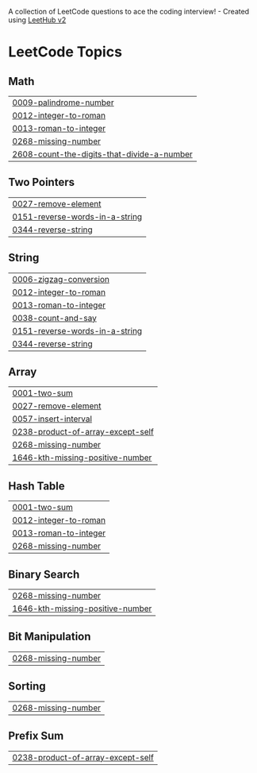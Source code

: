 A collection of LeetCode questions to ace the coding interview! - Created using [LeetHub v2](https://github.com/arunbhardwaj/LeetHub-2.0)
<!---LeetCode Topics Start-->
# LeetCode Topics
## Math
|  |
| ------- |
| [0009-palindrome-number](https://github.com/GudikandulaLakshmiPrasanna/Leetcode/tree/master/0009-palindrome-number) |
| [0012-integer-to-roman](https://github.com/GudikandulaLakshmiPrasanna/Leetcode/tree/master/0012-integer-to-roman) |
| [0013-roman-to-integer](https://github.com/GudikandulaLakshmiPrasanna/Leetcode/tree/master/0013-roman-to-integer) |
| [0268-missing-number](https://github.com/GudikandulaLakshmiPrasanna/Leetcode/tree/master/0268-missing-number) |
| [2608-count-the-digits-that-divide-a-number](https://github.com/GudikandulaLakshmiPrasanna/Leetcode/tree/master/2608-count-the-digits-that-divide-a-number) |
## Two Pointers
|  |
| ------- |
| [0027-remove-element](https://github.com/GudikandulaLakshmiPrasanna/Leetcode/tree/master/0027-remove-element) |
| [0151-reverse-words-in-a-string](https://github.com/GudikandulaLakshmiPrasanna/Leetcode/tree/master/0151-reverse-words-in-a-string) |
| [0344-reverse-string](https://github.com/GudikandulaLakshmiPrasanna/Leetcode/tree/master/0344-reverse-string) |
## String
|  |
| ------- |
| [0006-zigzag-conversion](https://github.com/GudikandulaLakshmiPrasanna/Leetcode/tree/master/0006-zigzag-conversion) |
| [0012-integer-to-roman](https://github.com/GudikandulaLakshmiPrasanna/Leetcode/tree/master/0012-integer-to-roman) |
| [0013-roman-to-integer](https://github.com/GudikandulaLakshmiPrasanna/Leetcode/tree/master/0013-roman-to-integer) |
| [0038-count-and-say](https://github.com/GudikandulaLakshmiPrasanna/Leetcode/tree/master/0038-count-and-say) |
| [0151-reverse-words-in-a-string](https://github.com/GudikandulaLakshmiPrasanna/Leetcode/tree/master/0151-reverse-words-in-a-string) |
| [0344-reverse-string](https://github.com/GudikandulaLakshmiPrasanna/Leetcode/tree/master/0344-reverse-string) |
## Array
|  |
| ------- |
| [0001-two-sum](https://github.com/GudikandulaLakshmiPrasanna/Leetcode/tree/master/0001-two-sum) |
| [0027-remove-element](https://github.com/GudikandulaLakshmiPrasanna/Leetcode/tree/master/0027-remove-element) |
| [0057-insert-interval](https://github.com/GudikandulaLakshmiPrasanna/Leetcode/tree/master/0057-insert-interval) |
| [0238-product-of-array-except-self](https://github.com/GudikandulaLakshmiPrasanna/Leetcode/tree/master/0238-product-of-array-except-self) |
| [0268-missing-number](https://github.com/GudikandulaLakshmiPrasanna/Leetcode/tree/master/0268-missing-number) |
| [1646-kth-missing-positive-number](https://github.com/GudikandulaLakshmiPrasanna/Leetcode/tree/master/1646-kth-missing-positive-number) |
## Hash Table
|  |
| ------- |
| [0001-two-sum](https://github.com/GudikandulaLakshmiPrasanna/Leetcode/tree/master/0001-two-sum) |
| [0012-integer-to-roman](https://github.com/GudikandulaLakshmiPrasanna/Leetcode/tree/master/0012-integer-to-roman) |
| [0013-roman-to-integer](https://github.com/GudikandulaLakshmiPrasanna/Leetcode/tree/master/0013-roman-to-integer) |
| [0268-missing-number](https://github.com/GudikandulaLakshmiPrasanna/Leetcode/tree/master/0268-missing-number) |
## Binary Search
|  |
| ------- |
| [0268-missing-number](https://github.com/GudikandulaLakshmiPrasanna/Leetcode/tree/master/0268-missing-number) |
| [1646-kth-missing-positive-number](https://github.com/GudikandulaLakshmiPrasanna/Leetcode/tree/master/1646-kth-missing-positive-number) |
## Bit Manipulation
|  |
| ------- |
| [0268-missing-number](https://github.com/GudikandulaLakshmiPrasanna/Leetcode/tree/master/0268-missing-number) |
## Sorting
|  |
| ------- |
| [0268-missing-number](https://github.com/GudikandulaLakshmiPrasanna/Leetcode/tree/master/0268-missing-number) |
## Prefix Sum
|  |
| ------- |
| [0238-product-of-array-except-self](https://github.com/GudikandulaLakshmiPrasanna/Leetcode/tree/master/0238-product-of-array-except-self) |
<!---LeetCode Topics End-->